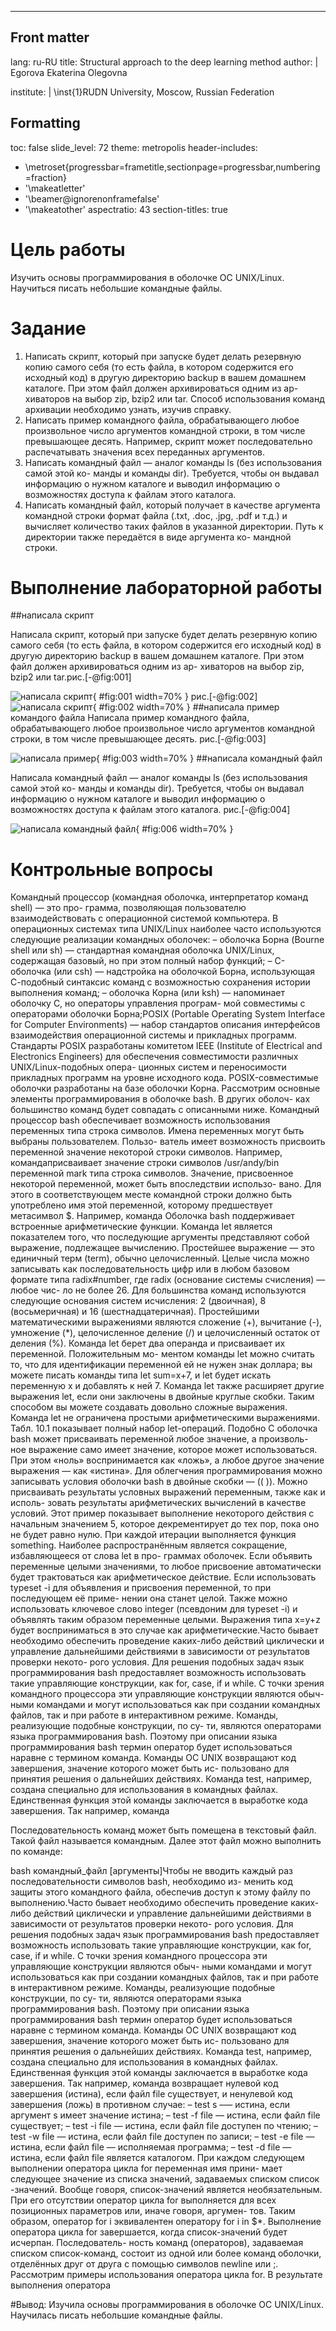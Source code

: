 ---
## Front matter
lang: ru-RU
title: Structural approach to the deep learning method
author: | Egorova Ekaterina Olegovna
	
institute: |
	\inst{1}RUDN University, Moscow, Russian Federation
	

## Formatting
toc: false
slide_level: 72
theme: metropolis
header-includes: 
 - \metroset{progressbar=frametitle,sectionpage=progressbar,numbering=fraction}
 - '\makeatletter'
 - '\beamer@ignorenonframefalse'
 - '\makeatother'
aspectratio: 43
section-titles: true



# Цель работы
Изучить основы программирования в оболочке ОС UNIX/Linux. Научиться писать
небольшие командные файлы.
# Задание
1. Написать скрипт, который при запуске будет делать резервную копию самого себя (то
есть файла, в котором содержится его исходный код) в другую директорию backup
в вашем домашнем каталоге. При этом файл должен архивироваться одним из ар-
хиваторов на выбор zip, bzip2 или tar. Способ использования команд архивации
необходимо узнать, изучив справку.
2. Написать пример командного файла, обрабатывающего любое произвольное число
аргументов командной строки, в том числе превышающее десять. Например, скрипт
может последовательно распечатывать значения всех переданных аргументов.
3. Написать командный файл — аналог команды ls (без использования самой этой ко-
манды и команды dir). Требуется, чтобы он выдавал информацию о нужном каталоге
и выводил информацию о возможностях доступа к файлам этого каталога.
4. Написать командный файл, который получает в качестве аргумента командной строки
формат файла (.txt, .doc, .jpg, .pdf и т.д.) и вычисляет количество таких файлов
в указанной директории. Путь к директории также передаётся в виде аргумента ко-
мандной строки.

# Выполнение лабораторной работы

##написала скрипт 

Написала скрипт, который при запуске будет делать резервную копию самого себя (то
есть файла, в котором содержится его исходный код) в другую директорию backup
в вашем домашнем каталоге. При этом файл должен архивироваться одним из ар-
хиваторов на выбор zip, bzip2 или tar.рис.[-@fig:001]

![ написала скрипт  ](screen10/img1.png){ #fig:001 width=70% }
рис.[-@fig:002]
![ написала скрипт ](screen10/img2.png){ #fig:002 width=70% }
##написала пример командого файла
Написала пример командного файла, обрабатывающего любое произвольное число
аргументов командной строки, в том числе превышающее десять.  рис.[-@fig:003]

![ написала пример   ](screen10/img4.png){ #fig:003 width=70% }
##написала командный файл

Написала командный файл — аналог команды ls (без использования самой этой ко-
манды и команды dir). Требуется, чтобы он выдавал информацию о нужном каталоге
и выводил информацию о возможностях доступа к файлам этого каталога. рис.[-@fig:004]

![ написала командный файл   ](screen10/img5.png){ #fig:006 width=70% }

 
# Контрольные вопросы

Командный процессор (командная оболочка, интерпретатор команд shell) — это про-
грамма, позволяющая пользователю взаимодействовать с операционной системой
компьютера. В операционных системах типа UNIX/Linux наиболее часто используются
следующие реализации командных оболочек:
– оболочка Борна (Bourne shell или sh) — стандартная командная оболочка UNIX/Linux,
содержащая базовый, но при этом полный набор функций;
– С-оболочка (или csh) — надстройка на оболочкой Борна, использующая С-подобный
синтаксис команд с возможностью сохранения истории выполнения команд;
– оболочка Корна (или ksh) — напоминает оболочку С, но операторы управления програм-
мой совместимы с операторами оболочки Борна;POSIX (Portable Operating System Interface for Computer Environments) — набор стандартов
описания интерфейсов взаимодействия операционной системы и прикладных программ.
Стандарты POSIX разработаны комитетом IEEE (Institute of Electrical and Electronics
Engineers) для обеспечения совместимости различных UNIX/Linux-подобных опера-
ционных систем и переносимости прикладных программ на уровне исходного кода.
POSIX-совместимые оболочки разработаны на базе оболочки Корна.
Рассмотрим основные элементы программирования в оболочке bash. В других оболоч-
ках большинство команд будет совпадать с описанными ниже.
Командный процессор bash обеспечивает возможность использования переменных
типа строка символов. Имена переменных могут быть выбраны пользователем. Пользо-
ватель имеет возможность присвоить переменной значение некоторой строки символов.
Например, командаприсваивает значение строки символов /usr/andy/bin переменной mark типа строка символов.
Значение, присвоенное некоторой переменной, может быть впоследствии использо-
вано. Для этого в соответствующем месте командной строки должно быть употреблено
имя этой переменной, которому предшествует метасимвол $. Например, команда
Оболочка bash поддерживает встроенные арифметические функции. Команда let
является показателем того, что последующие аргументы представляют собой выражение,
подлежащее вычислению. Простейшее выражение — это единичный терм (term), обычно
целочисленный.
Целые числа можно записывать как последовательность цифр или в любом базовом
формате типа radix\#number, где radix (основание системы счисления) — любое чис-
ло не более 26. Для большинства команд используются следующие основания систем
исчисления: 2 (двоичная), 8 (восьмеричная) и 16 (шестнадцатеричная). Простейшими
математическими выражениями являются сложение (+), вычитание (-), умножение (*),
целочисленное деление (/) и целочисленный остаток от деления (%).
Команда let берет два операнда и присваивает их переменной. Положительным мо-
ментом команды let можно считать то, что для идентификации переменной ей не
нужен знак доллара; вы можете писать команды типа let sum=x+7, и let будет искать
переменную x и добавлять к ней 7.
Команда let также расширяет другие выражения let, если они заключены в двойные
круглые скобки. Таким способом вы можете создавать довольно сложные выражения.
Команда let не ограничена простыми арифметическими выражениями. Табл. 10.1
показывает полный набор let-операций.
Подобно С оболочка bash может присваивать переменной любое значение, а произволь-
ное выражение само имеет значение, которое может использоваться. При этом «ноль»
воспринимается как «ложь», а любое другое значение выражения — как «истина». Для
облегчения программирования можно записывать условия оболочки bash в двойные
скобки — (( )).
Можно присваивать результаты условных выражений переменным, также как и исполь-
зовать результаты арифметических вычислений в качестве условий.
Этот пример показывает выполнение некоторого действия с начальным значением 5,
которое декрементирует до тех пор, пока оно не будет равно нулю. При каждой итерации
выполняется функция something.
Наиболее распространённым является сокращение, избавляющееся от слова let в про-
граммах оболочек. Если объявить переменные целыми значениями, то любое присвоение
автоматически будет трактоваться как арифметическое действие. Если использовать
typeset -i для объявления и присвоения переменной, то при последующем её приме-
нении она станет целой. Также можно использовать ключевое слово integer (псевдоним
для typeset -i) и объявлять таким образом переменные целыми. Выражения типа х=y+z
будет восприниматься в это случае как арифметические.Часто бывает необходимо обеспечить проведение каких-либо действий циклически
и управление дальнейшими действиями в зависимости от результатов проверки некото-
рого условия. Для решения подобных задач язык программирования bash предоставляет
возможность использовать такие управляющие конструкции, как for, case, if и while.
С точки зрения командного процессора эти управляющие конструкции являются обыч-
ными командами и могут использоваться как при создании командных файлов, так и при
работе в интерактивном режиме. Команды, реализующие подобные конструкции, по су-
ти, являются операторами языка программирования bash. Поэтому при описании языка
программирования bash термин оператор будет использоваться наравне с термином
команда.
Команды ОС UNIX возвращают код завершения, значение которого может быть ис-
пользовано для принятия решения о дальнейших действиях. Команда test, например,
создана специально для использования в командных файлах. Единственная функция
этой команды заключается в выработке кода завершения. Так например, команда

Последовательность команд может быть помещена в текстовый файл. Такой файл
называется командным. Далее этот файл можно выполнить по команде:

bash командный_файл [аргументы]Чтобы не вводить каждый раз последовательности символов bash, необходимо из-
менить код защиты этого командного файла, обеспечив доступ к этому файлу по
выполнению.Часто бывает необходимо обеспечить проведение каких-либо действий циклически
и управление дальнейшими действиями в зависимости от результатов проверки некото-
рого условия. Для решения подобных задач язык программирования bash предоставляет
возможность использовать такие управляющие конструкции, как for, case, if и while.
С точки зрения командного процессора эти управляющие конструкции являются обыч-
ными командами и могут использоваться как при создании командных файлов, так и при
работе в интерактивном режиме. Команды, реализующие подобные конструкции, по су-
ти, являются операторами языка программирования bash. Поэтому при описании языка
программирования bash термин оператор будет использоваться наравне с термином
команда.
Команды ОС UNIX возвращают код завершения, значение которого может быть ис-
пользовано для принятия решения о дальнейших действиях. Команда test, например,
создана специально для использования в командных файлах. Единственная функция
этой команды заключается в выработке кода завершения. Так например, команда
возвращает нулевой код завершения (истина), если файл file существует, и ненулевой
код завершения (ложь) в противном случае:
– test s –— истина, если аргумент s имеет значение истина;
– test -f file — истина, если файл file существует;
– test -i file — истина, если файл file доступен по чтению;
– test -w file — истина, если файл file доступен по записи;
– test -e file — истина, если файл file — исполняемая программа;
– test -d file — истина, если файл file является каталогом.
При каждом следующем выполнении оператора цикла for переменная имя прини-
мает следующее значение из списка значений, задаваемых списком список -значений.
Вообще говоря, список-значений является необязательным. При его отсутствии оператор
цикла for выполняется для всех позиционных параметров или, иначе говоря, аргумен-
тов. Таким образом, оператор for i эквивалентен оператору for i in $*. Выполнение
оператора цикла for завершается, когда список-значений будет исчерпан. Последователь-
ность команд (операторов), задаваемая списком список-команд, состоит из одной или
более команд оболочки, отделённых друг от друга с помощью символов newline или ;.
Рассмотрим примеры использования оператора цикла for.
В результате выполнения оператора

#Вывод:
Изучила основы программирования в оболочке ОС UNIX/Linux. Научилась писать
небольшие командные файлы.








